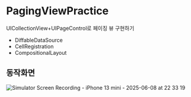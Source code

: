 # PagingViewPractice
UICollectionView+UIPageControl로 페이징 뷰 구현하기

- DiffableDataSource
- CellRegistration
- CompositionalLayout

## 동작화면
![Simulator Screen Recording - iPhone 13 mini - 2025-06-08 at 22 33 19](https://github.com/user-attachments/assets/5cc7243e-270f-45bb-b4aa-b287463b09f8)

